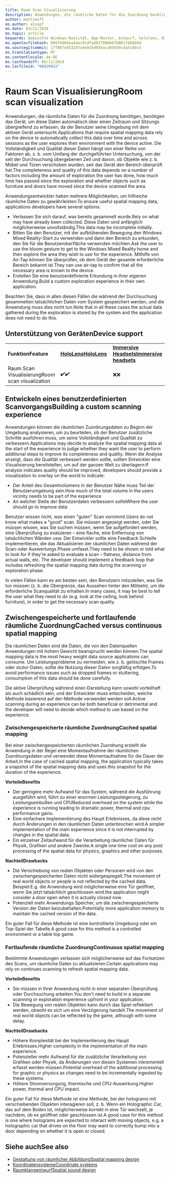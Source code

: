 ```yaml
---
title: Raum Scan Visualisierung
description: Anwendungen, die räumliche Daten für die Zuordnung benötigen, benötigen das Gerät, um diese Daten automatisch über einen Zeitraum und Sitzungs übergreifend zu erfassen, da der Benutzer seine Umgebung mit dem aktiven Gerät untersucht.
author: mattzmsft
ms.author: alexpf
ms.date: 03/21/2018
ms.topic: article
keywords: Gemischte Windows-Realität, App-Muster, Entwurf, hololens, Raum Überprüfung, räumliche Zuordnung, Oberflächenrekonstruktion, Mesh
ms.openlocfilehash: 09df4464ea4dac01dfad637886b07b861f468d4d
ms.sourcegitcommit: 17f86fed532d7a4e91bd95baca05930c4a5c68c5
ms.translationtype: MT
ms.contentlocale: de-DE
ms.lasthandoff: 06/11/2019
ms.locfileid: "66829912"
---
```

# <a name="room-scan-visualization"></a><span data-ttu-id="26bd3-104">Raum Scan Visualisierung</span><span class="sxs-lookup"><span data-stu-id="26bd3-104">Room scan visualization</span></span>

<span data-ttu-id="26bd3-105">Anwendungen, die räumliche Daten für die Zuordnung benötigen, benötigen das Gerät, um diese Daten automatisch über einen Zeitraum und Sitzungs übergreifend zu erfassen, da der Benutzer seine Umgebung mit dem aktiven Gerät untersucht.</span><span class="sxs-lookup"><span data-stu-id="26bd3-105">Applications that require spatial mapping data rely on the device to automatically collect this data over time and across sessions as the user explores their environment with the device active.</span></span> <span data-ttu-id="26bd3-106">Die Vollständigkeit und Qualität dieser Daten hängt von einer Reihe von Faktoren ab, z. b. vom Umfang der durchgeführten Untersuchung, von der seit der Durchsuchung übergebenen Zeit und davon, ob Objekte wie z. b. Möbel und Türen verschoben wurden, seit das Gerät den Bereich überprüft hat.</span><span class="sxs-lookup"><span data-stu-id="26bd3-106">The completeness and quality of this data depends on a number of factors including the amount of exploration the user has done, how much time has passed since the exploration and whether objects such as furniture and doors have moved since the device scanned the area.</span></span>

<span data-ttu-id="26bd3-107">Anwendungsentwickler haben mehrere Möglichkeiten, um hilfreiche räumliche Daten zu gewährleisten:</span><span class="sxs-lookup"><span data-stu-id="26bd3-107">To ensure useful spatial mapping data, applications developers have several options:</span></span>
* <span data-ttu-id="26bd3-108">Verlassen Sie sich darauf, was bereits gesammelt wurde.</span><span class="sxs-lookup"><span data-stu-id="26bd3-108">Rely on what may have already been collected.</span></span> <span data-ttu-id="26bd3-109">Diese Daten sind anfänglich möglicherweise unvollständig.</span><span class="sxs-lookup"><span data-stu-id="26bd3-109">This data may be incomplete initially.</span></span>
* <span data-ttu-id="26bd3-110">Bitten Sie den Benutzer, mit der aufblühenden Bewegung den Windows Mixed Reality-Start zu verwenden und dann den Bereich zu erkunden, den Sie für die Benutzeroberfläche verwenden möchten.</span><span class="sxs-lookup"><span data-stu-id="26bd3-110">Ask the user to use the bloom gesture to get to the Windows Mixed Reality home and then explore the area they wish to use for the experience.</span></span> <span data-ttu-id="26bd3-111">Mithilfe von Air-Tap können Sie überprüfen, ob dem Gerät der gesamte erforderliche Bereich bekannt ist.</span><span class="sxs-lookup"><span data-stu-id="26bd3-111">They can use air-tap to confirm that all the necessary area is known to the device.</span></span>
* <span data-ttu-id="26bd3-112">Erstellen Sie eine benutzerdefinierte Erkundung in ihrer eigenen Anwendung.</span><span class="sxs-lookup"><span data-stu-id="26bd3-112">Build a custom exploration experience in their own application.</span></span>

<span data-ttu-id="26bd3-113">Beachten Sie, dass in allen diesen Fällen die während der Durchsuchung gesammelten tatsächlichen Daten vom System gespeichert werden, und die Anwendung muss dies nicht tun.</span><span class="sxs-lookup"><span data-stu-id="26bd3-113">Note that in all these cases the actual data gathered during the exploration is stored by the system and the application does not need to do this.</span></span>

## <a name="device-support"></a><span data-ttu-id="26bd3-114">Unterstützung von Geräten</span><span class="sxs-lookup"><span data-stu-id="26bd3-114">Device support</span></span>

<table>
    <colgroup>
    <col width="33%" />
    <col width="33%" />
    <col width="33%" />
    </colgroup>
    <tr>
        <td><span data-ttu-id="26bd3-115"><strong>Funktion</strong></span><span class="sxs-lookup"><span data-stu-id="26bd3-115"><strong>Feature</strong></span></span></td>
        <td><span data-ttu-id="26bd3-116"><a href="hololens-hardware-details.md"><strong>HoloLens</strong></a></span><span class="sxs-lookup"><span data-stu-id="26bd3-116"><a href="hololens-hardware-details.md"><strong>HoloLens</strong></a></span></span></td>
        <td><span data-ttu-id="26bd3-117"><a href="immersive-headset-hardware-details.md"><strong>Immersive Headsets</strong></a></span><span class="sxs-lookup"><span data-stu-id="26bd3-117"><a href="immersive-headset-hardware-details.md"><strong>Immersive headsets</strong></a></span></span></td>
    </tr>
     <tr>
        <td><span data-ttu-id="26bd3-118">Raum Scan Visualisierung</span><span class="sxs-lookup"><span data-stu-id="26bd3-118">Room scan visualization</span></span></td>
        <td><span data-ttu-id="26bd3-119">✔️</span><span class="sxs-lookup"><span data-stu-id="26bd3-119">✔️</span></span></td>
        <td><span data-ttu-id="26bd3-120">❌</span><span class="sxs-lookup"><span data-stu-id="26bd3-120">❌</span></span></td>
    </tr>
</table>



## <a name="building-a-custom-scanning-experience"></a><span data-ttu-id="26bd3-121">Entwickeln eines benutzerdefinierten Scanvorgangs</span><span class="sxs-lookup"><span data-stu-id="26bd3-121">Building a custom scanning experience</span></span>

<span data-ttu-id="26bd3-122">Anwendungen können die räumlichen Zuordnungsdaten zu Beginn der Umgebung analysieren, um zu beurteilen, ob der Benutzer zusätzliche Schritte ausführen muss, um seine Vollständigkeit und Qualität zu verbessern.</span><span class="sxs-lookup"><span data-stu-id="26bd3-122">Applications may decide to analyze the spatial mapping data at the start of the experience to judge whether they want the user to perform additional steps to improve its completeness and quality.</span></span> <span data-ttu-id="26bd3-123">Wenn die Analyse anzeigt, dass die Qualität verbessert werden sollte, sollten Entwickler eine Visualisierung bereitstellen, um auf der ganzen Welt zu überlagern:</span><span class="sxs-lookup"><span data-stu-id="26bd3-123">If analysis indicates quality should be improved, developers should provide a visualization to overlay on the world to indicate:</span></span>
* <span data-ttu-id="26bd3-124">Der Anteil des Gesamtvolumens in der Benutzer Nähe muss Teil der Benutzerumgebung sein.</span><span class="sxs-lookup"><span data-stu-id="26bd3-124">How much of the total volume in the users vicinity needs to be part of the experience</span></span>
* <span data-ttu-id="26bd3-125">An welcher Stelle der Benutzerdaten verbessern sollte</span><span class="sxs-lookup"><span data-stu-id="26bd3-125">Where the user should go to improve data</span></span>

<span data-ttu-id="26bd3-126">Benutzer wissen nicht, was einen "guten" Scan vornimmt.</span><span class="sxs-lookup"><span data-stu-id="26bd3-126">Users do not know what makes a "good" scan.</span></span> <span data-ttu-id="26bd3-127">Sie müssen angezeigt werden, oder Sie müssen wissen, was Sie suchen müssen, wenn Sie aufgefordert werden, eine Überprüfung zu evaluieren – eine flache, eine Entfernung von tatsächlichen Wänden usw. Der Entwickler sollte eine Feedback Schleife implementieren, die das Aktualisieren der räumlichen Daten während der Scan-oder Auswertungs Phase umfasst.</span><span class="sxs-lookup"><span data-stu-id="26bd3-127">They need to be shown or told what to look for if they’re asked to evaluate a scan – flatness, distance from actual walls, etc. The developer should implement a feedback loop that includes refreshing the spatial mapping data during the scanning or exploration phase.</span></span>

<span data-ttu-id="26bd3-128">In vielen Fällen kann es am besten sein, den Benutzern mitzuteilen, was Sie tun müssen (z. b. die Obergrenze, das Aussehen hinter den Möbeln), um die erforderliche Scanqualität zu erhalten.</span><span class="sxs-lookup"><span data-stu-id="26bd3-128">In many cases, it may be best to tell the user what they need to do (e.g. look at the ceiling, look behind furniture), in order to get the necessary scan quality.</span></span>

## <a name="cached-versus-continuous-spatial-mapping"></a><span data-ttu-id="26bd3-129">Zwischengespeicherte und fortlaufende räumliche Zuordnung</span><span class="sxs-lookup"><span data-stu-id="26bd3-129">Cached versus continuous spatial mapping</span></span>

<span data-ttu-id="26bd3-130">Die räumlichen Daten sind die Daten, die von den Datenquellen Anwendungen mit hohem Gewicht beansprucht werden können.</span><span class="sxs-lookup"><span data-stu-id="26bd3-130">The spatial mapping data is the most heavy weight data source applications can consume.</span></span> <span data-ttu-id="26bd3-131">Um Leistungsprobleme zu vermeiden, wie z. b. gelöschte Frames oder stutor-Daten, sollte die Nutzung dieser Daten sorgfältig erfolgen.</span><span class="sxs-lookup"><span data-stu-id="26bd3-131">To avoid performance issues such as dropped frames or stuttering, consumption of this data should be done carefully.</span></span>

<span data-ttu-id="26bd3-132">Die aktive Überprüfung während einer-Darstellung kann sowohl vorteilhaft als auch schädlich sein, und der Entwickler muss entscheiden, welche Methode basierend auf der-Methode verwendet werden soll.</span><span class="sxs-lookup"><span data-stu-id="26bd3-132">Active scanning during an experience can be both beneficial or detrimental and the developer will need to decide which method to use based on the experience.</span></span>

### <a name="cached-spatial-mapping"></a><span data-ttu-id="26bd3-133">Zwischengespeicherte räumliche Zuordnung</span><span class="sxs-lookup"><span data-stu-id="26bd3-133">Cached spatial mapping</span></span>

<span data-ttu-id="26bd3-134">Bei einer zwischengespeicherten räumlichen Zuordnung erstellt die Anwendung in der Regel eine Momentaufnahme der räumlichen Zuordnungsdaten und verwendet diese Momentaufnahme für die Dauer der Arbeit.</span><span class="sxs-lookup"><span data-stu-id="26bd3-134">In the case of cached spatial mapping, the application typically takes a snapshot of the spatial mapping data and uses this snapshot for the duration of the experience.</span></span>

<span data-ttu-id="26bd3-135">**Vorteile**</span><span class="sxs-lookup"><span data-stu-id="26bd3-135">**Benefits**</span></span>
* <span data-ttu-id="26bd3-136">Der geringere mehr Aufwand für das System, während die Ausführung ausgeführt wird, führt zu einer enormen Leistungssteigerung, zu Leistungseinbußen und CPU</span><span class="sxs-lookup"><span data-stu-id="26bd3-136">Reduced overhead on the system while the experience is running leading to dramatic power, thermal and cpu performance gains.</span></span>
* <span data-ttu-id="26bd3-137">Eine einfachere Implementierung des Haupt Erlebnisses, da diese nicht durch Änderungen in den räumlichen Daten unterbrochen wird.</span><span class="sxs-lookup"><span data-stu-id="26bd3-137">A simpler implementation of the main experience since it is not interrupted by changes in the spatial data.</span></span>
* <span data-ttu-id="26bd3-138">Ein einzelner Zeitaufwand für die Verarbeitung räumlicher Daten für Physik, Grafiken und andere Zwecke.</span><span class="sxs-lookup"><span data-stu-id="26bd3-138">A single one time cost on any post processing of the spatial data for physics, graphics and other purposes.</span></span>

<span data-ttu-id="26bd3-139">**Nachteil**</span><span class="sxs-lookup"><span data-stu-id="26bd3-139">**Drawbacks**</span></span>
* <span data-ttu-id="26bd3-140">Die Verschiebung von realen Objekten oder Personen wird von den zwischengespeicherten Daten nicht widergespiegelt.</span><span class="sxs-lookup"><span data-stu-id="26bd3-140">The movement of real world objects or people is not reflected by the cached data.</span></span> <span data-ttu-id="26bd3-141">Beispiel:</span><span class="sxs-lookup"><span data-stu-id="26bd3-141">E.g.</span></span> <span data-ttu-id="26bd3-142">die Anwendung wird möglicherweise eine Tür geöffnet, wenn Sie jetzt tatsächlich geschlossen wird.</span><span class="sxs-lookup"><span data-stu-id="26bd3-142">the application might consider a door open when it is actually closed now.</span></span>
* <span data-ttu-id="26bd3-143">Potenziell mehr Anwendungs Speicher, um die zwischengespeicherte Version der Daten beizubehalten.</span><span class="sxs-lookup"><span data-stu-id="26bd3-143">Potentially more application memory to maintain the cached version of the data.</span></span>

<span data-ttu-id="26bd3-144">Ein guter Fall für diese Methode ist eine kontrollierte Umgebung oder ein Top-Spiel der Tabelle.</span><span class="sxs-lookup"><span data-stu-id="26bd3-144">A good case for this method is a controlled environment or a table top game.</span></span>

### <a name="continuous-spatial-mapping"></a><span data-ttu-id="26bd3-145">Fortlaufende räumliche Zuordnung</span><span class="sxs-lookup"><span data-stu-id="26bd3-145">Continuous spatial mapping</span></span>

<span data-ttu-id="26bd3-146">Bestimmte Anwendungen verlassen sich möglicherweise auf das Fortsetzen des Scans, um räumliche Daten zu aktualisieren.</span><span class="sxs-lookup"><span data-stu-id="26bd3-146">Certain applications may rely on continues scanning to refresh spatial mapping data.</span></span>

<span data-ttu-id="26bd3-147">**Vorteile**</span><span class="sxs-lookup"><span data-stu-id="26bd3-147">**Benefits**</span></span>
* <span data-ttu-id="26bd3-148">Sie müssen in Ihrer Anwendung nicht in einer separaten Überprüfung oder Durchsuchung arbeiten.</span><span class="sxs-lookup"><span data-stu-id="26bd3-148">You don't need to build in a separate scanning or exploration experience upfront in your application.</span></span>
* <span data-ttu-id="26bd3-149">Die Bewegung von realen Objekten kann durch das Spiel reflektiert werden, obwohl es sich um eine Verzögerung handelt.</span><span class="sxs-lookup"><span data-stu-id="26bd3-149">The movement of real world objects can be reflected by the game, although with some delay.</span></span>

<span data-ttu-id="26bd3-150">**Nachteil**</span><span class="sxs-lookup"><span data-stu-id="26bd3-150">**Drawbacks**</span></span>
* <span data-ttu-id="26bd3-151">Höhere Komplexität bei der Implementierung des Haupt Erlebnisses.</span><span class="sxs-lookup"><span data-stu-id="26bd3-151">Higher complexity in the implementation of the main experience.</span></span>
* <span data-ttu-id="26bd3-152">Potenzieller mehr Aufwand für die zusätzliche Verarbeitung von Grafiken oder Physik, da Änderungen von diesen Systemen inkrementell erfasst werden müssen.</span><span class="sxs-lookup"><span data-stu-id="26bd3-152">Potential overhead of the additional processing for graphic or physics as changes need to be incrementally ingested by these systems.</span></span>
* <span data-ttu-id="26bd3-153">Höhere Stromversorgung, thermische und CPU-Auswirkung.</span><span class="sxs-lookup"><span data-stu-id="26bd3-153">Higher power, thermal and CPU impact.</span></span>

<span data-ttu-id="26bd3-154">Ein guter Fall für diese Methode ist eine Methode, bei der holograms mit verschiebenden Objekten interagieren soll, z. b. Wenn ein Holographic Car, das auf dem Boden ist, möglicherweise korrekt in eine Tür wechselt, je nachdem, ob es geöffnet oder geschlossen ist.</span><span class="sxs-lookup"><span data-stu-id="26bd3-154">A good case for this method is one where holograms are expected to interact with moving objects, e.g. a holographic car that drives on the floor may want to correctly bump into a door depending on whether it is open or closed.</span></span>

## <a name="see-also"></a><span data-ttu-id="26bd3-155">Siehe auch</span><span class="sxs-lookup"><span data-stu-id="26bd3-155">See also</span></span>
* [<span data-ttu-id="26bd3-156">Gestaltung von räumlicher Abbildung</span><span class="sxs-lookup"><span data-stu-id="26bd3-156">Spatial mapping design</span></span>](spatial-mapping-design.md)
* [<span data-ttu-id="26bd3-157">Koordinatensysteme</span><span class="sxs-lookup"><span data-stu-id="26bd3-157">Coordinate systems</span></span>](coordinate-systems.md)
* [<span data-ttu-id="26bd3-158">Raumklangentwurf</span><span class="sxs-lookup"><span data-stu-id="26bd3-158">Spatial sound design</span></span>](spatial-sound-design.md)
